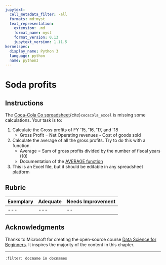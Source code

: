 ```yaml
---
jupytext:
  cell_metadata_filter: -all
  formats: md:myst
  text_representation:
    extension: .md
    format_name: myst
    format_version: 0.13
    jupytext_version: 1.11.5
kernelspec:
  display_name: Python 3
  language: python
  name: python3
---
```


# Soda profits

## Instructions

The <a href="../../assets/data/coca-cola-co.xlsx">Coca-Cola Co spreadsheet</a>{cite}`cocacola_excel` is missing some calculations. Your task is to:

1. Calculate the Gross profits of FY '15, '16, '17, and '18
    - Gross Profit = Net Operating revenues - Cost of goods sold
2. Calculate the average of all the gross profits. Try to do this with a function.
    - Average = Sum of gross profits divided by the number of fiscal years (10)
    - Documentation of the [AVERAGE function](https://support.microsoft.com/en-us/office/average-function-047bac88-d466-426c-a32b-8f33eb960cf6)
3. This is an Excel file, but it should be editable in any spreadsheet platform

## Rubric

Exemplary | Adequate | Needs Improvement
--- | --- | --
--- | --- | --

## Acknowledgments

Thanks to Microsoft for creating the open-source course [Data Science for Beginners](https://github.com/microsoft/Data-Science-For-Beginners). It inspires the majority of the content in this chapter.

---

```{bibliography}
:filter: docname in docnames
```
